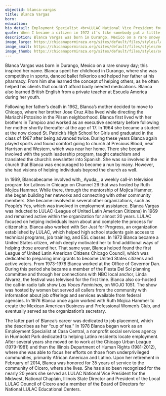 ```yaml
---
objectid: blanca-vargas
title: Blanca Vargas
born:
education:
bio_detail: Employment Specialist <br>LULAC National Vice President for the Midwest
quote: When I became a citizen in 1972 it’s like somebody put a little fire under me and said, ‘Blanca, you’re going to help other people become citizens as well.’
description: Blanca Vargas was born in Durango, Mexico on a rare snowy day; this inspired her name. Blanca spent her childhood in Durango, where she was competitive in sports, danced ballet folkorico and helped her father at his pharmacy. From him she learned the concept of helping others, as he often helped his clients that couldn’t afford badly needed medications. Blanca also learned British English from a private teacher at Escuela America during her youth.
image_large: https://chicanapormiraza.org/sites/default/files/styles/large/public/blancavargas.jpeg
image_small: https://chicanapormiraza.org/sites/default/files/styles/medium/public/blancavargas.jpeg
image_thumb: https://chicanapormiraza.org/sites/default/files/styles/square_thumbnail/public/blancavargas.jpeg
---
```


Blanca Vargas was born in Durango, Mexico on a rare snowy day; this inspired her name. Blanca spent her childhood in Durango, where she was competitive in sports, danced ballet folkorico and helped her father at his pharmacy. From him she learned the concept of helping others, as he often helped his clients that couldn’t afford badly needed medications. Blanca also learned British English from a private teacher at Escuela America during her youth.

Following her father’s death in 1962, Blanca’s mother decided to move to Chicago, where her brother Jose Cruz Alba lived while directing the Mariachi Potosino in the Pilsen neighborhood. Blanca first lived with her brothers in Tampico and worked as an executive secretary before following her mother shortly thereafter at the age of 17. In 1964 she became a student at the now closed St. Patrick’s High School for Girls and graduated in the class of 1967 after being advanced twice. During these years Blanca again played sports and found comfort going to church at Precious Blood, near Harrison and Western, which was near her home. There she became involved with the youth leadership program, taught catechism and translated the church’s newsletter into Spanish. She was so involved in the church that Blanca was encouraged to become a nun by many. However, she had visions of helping individuals beyond the church as well.

In 1969, Blancabecame involved with_ Ayuda_, a weekly call-in television program for Latinos in Chicago on Channel 26 that was hosted by Ruth Mojica Hammer.  While there, through the mentorship of Mojica Hammer, she began building her networks and connecting with other community members. She became involved in several other organizations, such as People’s Yes, which was involved in employment assistance.
Blanca Vargas was inducted to LULAC (League of United Latin American Citizens) in 1969 and remained active within the organization for almost 20 years. LULAC focused on helping individuals learn about and complete the process for citizenship. Blanca also worked with Ser Just for Progress, an organization established by LULAC, which helped high school students gain access to technical programs, job training, and ESL classes. In 1972 Blanca became a United States citizen, which deeply motivated her to find additional ways of helping those around her. That same year, Blanca helped found the first League of United Latin American Citizens Chicago Council, which was dedicated to preparing immigrants to become United States citizens and active voters. From 1973-1978 Blanca worked at the Office of Governor Dan. During this period she became a member of the Fiesta Del Sol planning committee and through her connections with NBC local anchor, Linda Alvarez, the festival was televised for the first time.
Blanca also co-hosted the call-in radio talk show _Las Voces Femininas_, on WOJO 1051. The show was hosted by women but served all callers from the community with information about job offerings and services available from federal agencies. In 1976 Blanca once again worked with Ruth Mojica Hammer to create the Mexican American Business and Professional Women’s Club, and eventually served as the organization’s secretary.

The latter part of Blanca’s career was dedicated to job placement, which she describes as her “cup of tea.” In 1978 Blanca began work as an Employment Specialist at Casa Central, a nonprofit social services agency in Humboldt Park dedicated to helping Latino residents locate employment. After several years she moved on to work at the Chicago Urban League (1979-1981) and then the Illinois Department of Human Rights (1981-2012), where she was able to focus her efforts on those from underprivileged communities, primarily African American and Latino. Upon her retirement in February of 2014, Blanca was honored for 35 years of service to the community of Cicero, where she lives. She has also been recognized for the nearly 20 years she served as LULAC National Vice President for the Midwest, National Chaplain, Illinois State Director and President of the Local LULAC Council of Cicero and a member of the Board of Directors for National LULAC Educational Centers.

